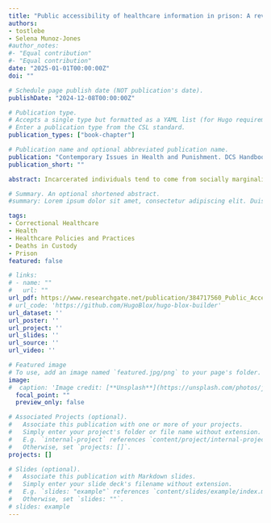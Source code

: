 ```yaml
---
title: "Public accessibility of healthcare information in prison: A review of U.S. state Department of Corrections websites"
authors:
- tostlebe
- Selena Munoz-Jones
#author_notes:
#- "Equal contribution"
#- "Equal contribution"
date: "2025-01-01T00:00:00Z"
doi: ""

# Schedule page publish date (NOT publication's date).
publishDate: "2024-12-08T00:00:00Z"

# Publication type.
# Accepts a single type but formatted as a YAML list (for Hugo requirements).
# Enter a publication type from the CSL standard.
publication_types: ["book-chapter"]

# Publication name and optional abbreviated publication name.
publication: "Contemporary Issues in Health and Punishment. DCS Handbook on Corrections and Sentencing, Volume 9"
publication_short: ""

abstract: Incarcerated individuals tend to come from socially marginalized and medically underserved backgrounds. Therefore, they often enter correction institutions with pre-existing mental and physical health vulnerabilities. Existing research has highlighted the health profiles of incarcerated individuals, problematic environmental features of prisons, the impact of the COVID-19 pandemic, and views of healthcare from the perspectives of incarcerated persons. However, there is a lack of insight on the policies and practices that maintain and uphold healthcare systems in prison, as well as information on deaths in custody. This information is important as “our ability to achieve any meaningful improvements has been linked to one principle more than any other: transparency. Health risks for the incarcerated are directly linked to how secretive a [correctional institution] is” (Venters, 2019, p. 135). In this chapter, we document the landscape of mental and physical healthcare in corrections. We begin by describing what is known about healthcare and death in U.S. prisons. Second, using publicly available data on state Department of Corrections (DOC) websites, we document and describe healthcare policies (e.g., delivery of physical, dental, and mental healthcare) and administrative and procedural practices (e.g., intake assessment timeframe, copays, healthcare provider). Deaths in custody are also summarized, including policy, numbers of death, and if causes of death are accessible. We conclude by discussing research and policy implications that would result in positive benefits for incarcerated individuals, DOC facilities, friends and family of incarcerated individuals, and the safety of the general public.

# Summary. An optional shortened abstract.
#summary: Lorem ipsum dolor sit amet, consectetur adipiscing elit. Duis posuere tellus ac convallis placerat. Proin tincidunt magna sed ex sollicitudin condimentum.

tags:
- Correctional Healthcare
- Health
- Healthcare Policies and Practices
- Deaths in Custody
- Prison
featured: false

# links:
# - name: ""
#   url: ""
url_pdf: https://www.researchgate.net/publication/384717560_Public_Accessibility_of_Healthcare_Information_in_Prison
# url_code: 'https://github.com/HugoBlox/hugo-blox-builder'
url_dataset: ''
url_poster: ''
url_project: ''
url_slides: ''
url_source: ''
url_video: ''

# Featured image
# To use, add an image named `featured.jpg/png` to your page's folder. 
image:
#  caption: 'Image credit: [**Unsplash**](https://unsplash.com/photos/jdD8gXaTZsc)'
  focal_point: ""
  preview_only: false

# Associated Projects (optional).
#   Associate this publication with one or more of your projects.
#   Simply enter your project's folder or file name without extension.
#   E.g. `internal-project` references `content/project/internal-project/index.md`.
#   Otherwise, set `projects: []`.
projects: []

# Slides (optional).
#   Associate this publication with Markdown slides.
#   Simply enter your slide deck's filename without extension.
#   E.g. `slides: "example"` references `content/slides/example/index.md`.
#   Otherwise, set `slides: ""`.
# slides: example
---
```


